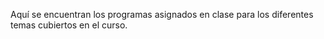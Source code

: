 Aquí se encuentran los programas asignados en clase para los diferentes temas cubiertos en el curso.
